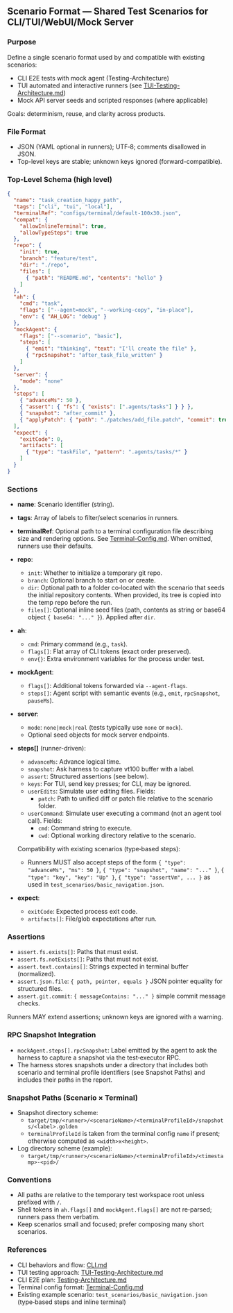 ## Scenario Format — Shared Test Scenarios for CLI/TUI/WebUI/Mock Server

### Purpose

Define a single scenario format used by and compatible with existing scenarios:

- CLI E2E tests with mock agent (Testing-Architecture)
- TUI automated and interactive runners (see [TUI-Testing-Architecture.md](TUI-Testing-Architecture.md))
- Mock API server seeds and scripted responses (where applicable)

Goals: determinism, reuse, and clarity across products.

### File Format

- JSON (YAML optional in runners); UTF‑8; comments disallowed in JSON.
- Top-level keys are stable; unknown keys ignored (forward-compatible).

### Top-Level Schema (high level)

```json
{
  "name": "task_creation_happy_path",
  "tags": ["cli", "tui", "local"],
  "terminalRef": "configs/terminal/default-100x30.json",
  "compat": {
    "allowInlineTerminal": true,
    "allowTypeSteps": true
  },
  "repo": {
    "init": true,
    "branch": "feature/test",
    "dir": "./repo", 
    "files": [
      { "path": "README.md", "contents": "hello" }
    ]
  },
  "ah": {
    "cmd": "task",
    "flags": ["--agent=mock", "--working-copy", "in-place"],
    "env": { "AH_LOG": "debug" }
  },
  "mockAgent": {
    "flags": ["--scenario", "basic"],
    "steps": [
      { "emit": "thinking", "text": "I'll create the file" },
      { "rpcSnapshot": "after_task_file_written" }
    ]
  },
  "server": {
    "mode": "none"
  },
  "steps": [
    { "advanceMs": 50 },
    { "assert": { "fs": { "exists": [".agents/tasks"] } } },
    { "snapshot": "after_commit" },
    { "applyPatch": { "path": "./patches/add_file.patch", "commit": true, "message": "Apply scenario patch" } }
  ],
  "expect": {
    "exitCode": 0,
    "artifacts": [
      { "type": "taskFile", "pattern": ".agents/tasks/*" }
    ]
  }
}
```

### Sections

- **name**: Scenario identifier (string).
- **tags**: Array of labels to filter/select scenarios in runners.
- **terminalRef**: Optional path to a terminal configuration file describing size and rendering options. See [Terminal-Config.md](Terminal-Config.md). When omitted, runners use their defaults.
- **repo**:
  - `init`: Whether to initialize a temporary git repo.
  - `branch`: Optional branch to start on or create.
  - `dir`: Optional path to a folder co‑located with the scenario that seeds the initial repository contents. When provided, its tree is copied into the temp repo before the run.
  - `files[]`: Optional inline seed files (path, contents as string or base64 object `{ base64: "..." }`). Applied after `dir`.
- **ah**:
  - `cmd`: Primary command (e.g., `task`).
  - `flags[]`: Flat array of CLI tokens (exact order preserved).
  - `env{}`: Extra environment variables for the process under test.
- **mockAgent**:
  - `flags[]`: Additional tokens forwarded via `--agent-flags`.
  - `steps[]`: Agent script with semantic events (e.g., `emit`, `rpcSnapshot`, `pauseMs`).
- **server**:
  - `mode`: `none|mock|real` (tests typically use `none` or `mock`).
  - Optional seed objects for mock server endpoints.
- **steps[]** (runner-driven):
  - `advanceMs`: Advance logical time.
  - `snapshot`: Ask harness to capture vt100 buffer with a label.
  - `assert`: Structured assertions (see below).
  - `keys`: For TUI, send key presses; for CLI, may be ignored.
  - `userEdits`: Simulate user editing files. Fields:
    - `patch`: Path to unified diff or patch file relative to the scenario folder.
  - `userCommand`: Simulate user executing a command (not an agent tool call). Fields:
    - `cmd`: Command string to execute.
    - `cwd`: Optional working directory relative to the scenario.

  Compatibility with existing scenarios (type‑based steps):
  - Runners MUST also accept steps of the form `{ "type": "advanceMs", "ms": 50 }`, `{ "type": "snapshot", "name": "..." }`, `{ "type": "key", "key": "Up" }`, `{ "type": "assertVm", ... }` as used in `test_scenarios/basic_navigation.json`.
- **expect**:
  - `exitCode`: Expected process exit code.
  - `artifacts[]`: File/glob expectations after run.

### Assertions

- `assert.fs.exists[]`: Paths that must exist.
- `assert.fs.notExists[]`: Paths that must not exist.
- `assert.text.contains[]`: Strings expected in terminal buffer (normalized).
- `assert.json.file`: `{ path, pointer, equals }` JSON pointer equality for structured files.
- `assert.git.commit`: `{ messageContains: "..." }` simple commit message checks.

Runners MAY extend assertions; unknown keys are ignored with a warning.

### RPC Snapshot Integration

- `mockAgent.steps[].rpcSnapshot`: Label emitted by the agent to ask the harness to capture a snapshot via the test‑executor RPC.
- The harness stores snapshots under a directory that includes both scenario and terminal profile identifiers (see Snapshot Paths) and includes their paths in the report.

### Snapshot Paths (Scenario × Terminal)

- Snapshot directory scheme:
  - `target/tmp/<runner>/<scenarioName>/<terminalProfileId>/snapshots/<label>.golden`
  - `terminalProfileId` is taken from the terminal config `name` if present; otherwise computed as `<width>x<height>`.
- Log directory scheme (example):
  - `target/tmp/<runner>/<scenarioName>/<terminalProfileId>/<timestamp>-<pid>/`

### Conventions

- All paths are relative to the temporary test workspace root unless prefixed with `/`.
- Shell tokens in `ah.flags[]` and `mockAgent.flags[]` are not re‑parsed; runners pass them verbatim.
- Keep scenarios small and focused; prefer composing many short scenarios.

### References

- CLI behaviors and flow: [CLI.md](CLI.md)
- TUI testing approach: [TUI-Testing-Architecture.md](TUI-Testing-Architecture.md)
- CLI E2E plan: [Testing-Architecture.md](Testing-Architecture.md)
 - Terminal config format: [Terminal-Config.md](Terminal-Config.md)
 - Existing example scenario: `test_scenarios/basic_navigation.json` (type‑based steps and inline terminal)


